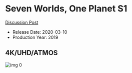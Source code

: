 # Seven Worlds, One Planet S1

[Discussion Post](https://www.avsforum.com/threads/bass-eq-for-filtered-movies.2995212/post-59024306)

* Release Date: 2020-03-10
* Production Year: 2019

## 4K/UHD/ATMOS

![img 0](https://i.imgur.com/mNakvdF.jpg)

